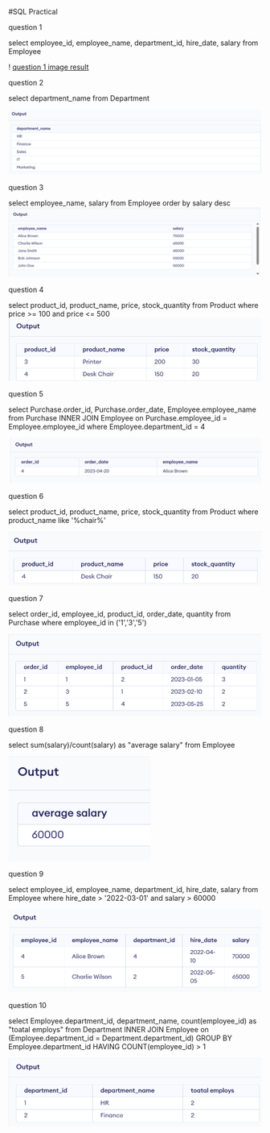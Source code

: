#SQL Practical

question 1

select employee_id, employee_name, department_id, hire_date, salary from Employee

! [question 1 image result](/img/question_1.png)

question 2

select department_name from Department

![question 2 image result](/img/question_2.png)

question 3

select employee_name, salary from Employee order by salary desc
![question 3 image result](/img/question_3.png)

question 4

select product_id, product_name, price, stock_quantity from Product where price >= 100 and price <= 500
![question 4 image result](/img/question_4.png)

question 5

select Purchase.order_id, Purchase.order_date, Employee.employee_name
from Purchase 
INNER JOIN Employee on Purchase.employee_id = Employee.employee_id
where Employee.department_id = 4

![question 5 image result](/img/question_5.png)

question 6

select product_id, product_name, price, stock_quantity
from Product
where product_name like '%chair%'

![question 6 image result](/img/question_6.png)

question 7

select order_id, employee_id, product_id, order_date, quantity
from Purchase
where employee_id in ('1','3','5')

![question 7 image result](/img/question_7.png)

question 8

select sum(salary)/count(salary) as "average salary"
from Employee

![question 8 image result](/img/question_8.png)

question 9


select employee_id, employee_name, department_id, hire_date, salary
from Employee
where hire_date > '2022-03-01' and salary > 60000


![question 9 image result](/img/question_9.png)

question 10

select Employee.department_id, department_name, count(employee_id) as "toatal employs"
from Department
INNER JOIN Employee on (Employee.department_id = Department.department_id)
GROUP BY Employee.department_id HAVING COUNT(employee_id) > 1

![question 10 image result](/img/question_10.png)